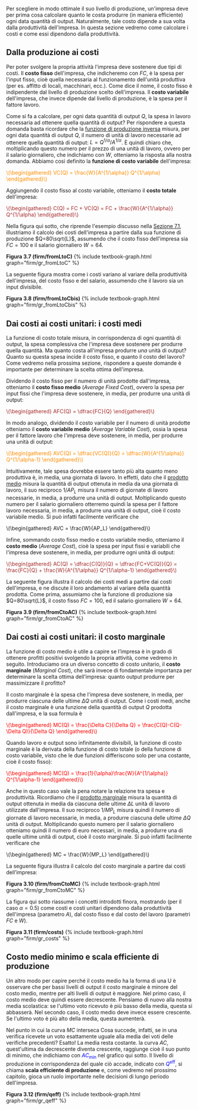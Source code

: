 


Per scegliere in modo ottimale il suo livello di produzione, un'impresa deve per prima cosa calcolare quanto le costa produrre (in maniera efficiente) ogni data quantità di output. Naturalmente, tale costo dipende a sua volta dalla produttività dell'impresa. In questa sezione vedremo come calcolare i costi e come essi dipendono dalla produttività.














<h2 id="SUBSEC_PC">Dalla produzione ai costi</h2>

Per poter svolgere la propria attività l'impresa deve sostenere due tipi di costi. Il <b>costo fisso</b> dell'impresa, che indicheremo con $FC$, è la spesa per l'input fisso, cioè quella necessaria al funzionamento dell'unità produttiva (per es. affitto di locali, macchinari, ecc.). Come dice il nome, il costo fisso è indipendente dal livello di produzione scelto dell'impresa. Il <b>costo variabile</b> dell'impresa, che invece dipende dal livello di produzione, è la spesa per il fattore lavoro. 

Come si fa a calcolare, per ogni data quantità di output $Q$, la spesa in lavoro necessaria ad ottenere quella quantità di output? Per rispondere a questa domanda basta ricordare che la <a href="{{ site.baseurl }}/it/I/7/1#SUBSEC_prod4">funzione di produzione inversa</a> misura, per ogni data quantità di output $Q$, il numero di unità di lavoro necessarie ad ottenere quella quantità di output: $L=Q^{1/\alpha}/A^{1/\alpha}$. È quindi chiaro che, moltiplicando questo numero per il prezzo di una unità di lavoro, ovvero per il salario giornaliero, che indichiamo con $W$, otteniamo la risposta alla nostra domanda. Abbiamo così definito la <b>funzione di costo variabile</b> dell'impresa:

<p><span style="color: Darkorange;">
\(\begin{gathered}
 VC(Q) = \frac{W}{A^{1/\alpha}} Q^{1/\alpha}
\end{gathered}\)
</span></p>

Aggiungendo il costo fisso al costo variabile, otteniamo il <b>costo totale</b> dell'impresa:

<p><span style="color: Brown;">
\(\begin{gathered}
 C(Q) = FC + VC(Q) = FC + \frac{W}{A^{1/\alpha}} Q^{1/\alpha}
\end{gathered}\)
</span></p>

Nella figura qui sotto, che riprende l'esempio discusso nella <a href="{{ site.baseurl }}/it/I/7/1">Sezione 7.1</a>, illustriamo il calcolo dei costi dell'impresa a partire dalla sua funzione di produzione $Q=80\sqrt{L}$, assumendo che il costo fisso dell'impresa sia $FC=100$ e il salario giornaliero $W=64$. 


<a id="gr_firm/fromLtoC"><strong>Figura 3.7 (firm/fromLtoC)</strong></a>
{% include textbook-graph.html graph="firm/gr_fromLtoC" %}

La seguente figura mostra come i costi variano al variare della produttività dell'impresa, del costo fisso e del salario, assumendo che il lavoro sia un input divisibile.


<a id="gr_firm/fromLtoCbis"><strong>Figura 3.8 (firm/fromLtoCbis)</strong></a>
{% include textbook-graph.html graph="firm/gr_fromLtoCbis" %}



























<h2 id="SUBSEC_AC">Dai costi ai costi unitari: i costi medi</h2>
La funzione di costo totale misura, in corrispondenza di ogni quantità di output, la spesa complessiva  che l'impresa deve sostenere per produrre quella quantità. Ma quanto costa all'impresa produrre <i>una</i> unità di output? Quanto su questa spesa incide il costo fisso, e quanto il costo del lavoro? Come vedremo nella prossima sezione, rispondere a queste domande è importante per determinare la scelta ottima dell'impresa.

Dividendo il costo fisso per il numero di unità prodotte dall'impresa, otteniamo il <b>costo fisso medio</b> (<i>Average Fixed Cost</i>), ovvero la spesa per input fissi che l'impresa deve sostenere, in media, per produrre una unità di output: 

<p><span style="color: Brown;">
\(\begin{gathered}
 AFC(Q) = \dfrac{FC}{Q}
\end{gathered}\)
</span></p>

In modo analogo, dividendo il costo variabile per il numero di unità prodotte otteniamo il <b>costo variabile medio</b> (<i>Average Variable Cost</i>), ossia la spesa per il fattore lavoro che l'impresa deve sostenere, in media, per produrre una unità di output:

<p><span style="color: Darkorange;">
\(\begin{gathered}
 AVC(Q) = \dfrac{VC(Q)}{Q} = \dfrac{W}{A^{1/\alpha}} Q^{1/\alpha-1}
\end{gathered}\)
</span></p>

Intuitivamente, tale spesa dovrebbe essere tanto più alta quanto meno produttiva è, in media, una giornata di lavoro. In effetti, dato che il <a href="{{ site.baseurl }}/it/I/7/1#SUBSEC_AP">prodotto medio</a> misura la quantità di output ottenuta in media da una giornata di lavoro, il suo reciproco $1/AP_L$ misura il numero di giornate di lavoro necessarie, in media, a produrre una unità di output. Moltiplicando questo numero per il salario giornaliero otterremo quindi la spesa per il fattore lavoro necessaria, in media, a produrre una unità di output, cioè il costo variabile medio. Si può infatti facilmente verificare che

<p>
\(\begin{gathered}
 AVC = \frac{W}{AP_L}
\end{gathered}\)
</p>

Infine, sommando costo fisso medio e costo variabile medio, otteniamo il <b>costo medio</b> (<i>Average Cost</i>), cioè la spesa per input fissi e variabili che l'impresa deve sostenere, in media, per produrre ogni unità di output:

<p><span style="color: Brown;">
\(\begin{gathered}
 AC(Q) = \dfrac{C(Q)}{Q} = \dfrac{FC+VC(Q)}{Q} = \frac{FC}{Q} + \frac{W}{A^{1/\alpha}} Q^{1/\alpha-1}
\end{gathered}\)
</span></p>


La seguente figura illustra il calcolo dei costi medi a partire dai costi dell'impresa, e ne discute il loro andamento al variare della quantità prodotta. Come prima, assumiamo che la funzione di produzione sia $Q=80\sqrt{L}$, il costo fisso $FC=100$, ed il salario giornaliero $W=64$.

<a id="gr_firm/fromCtoAC"><strong>Figura 3.9 (firm/fromCtoAC)</strong></a>
{% include textbook-graph.html graph="firm/gr_fromCtoAC" %}






























<h2 id="SUBSEC_MC">Dai costi ai costi unitari: il costo marginale</h2>
La funzione di costo medio è utile a capire se l’impresa è in grado di ottenere profitti positivi svolgendo la propria attività, come vedremo in seguito. Introduciamo ora un diverso concetto di costo unitario, il <b>costo marginale</b> (<i>Marginal Cost</i>), che sarà invece di fondamentale importanza per determinare la scelta ottima dell’impresa: quanto output produrre per massimizzare il profitto?

Il costo marginale è la spesa che l'impresa deve sostenere, in media, per produrre ciascuna delle ultime $\Delta Q$ unità di output. Come i costi medi, anche il costo marginale è una funzione della quantità di output $Q$ prodotta dall'impresa, e la sua formula è

<p><span style="color: Red;">
\(\begin{gathered}
 MC(Q) = \frac{\Delta C}{\Delta Q} = \frac{C(Q)-C(Q-\Delta Q)}{\Delta Q}
\end{gathered}\)
</span></p>

Quando lavoro e output sono infinitamente divisibili, la funzione di costo marginale è la derivata della funzione di costo totale (o della funzione di costo variabile, visto che le due funzioni differiscono solo per una costante, cioè il costo fisso):

<p><span style="color: Red;">
\(\begin{gathered}
 MC(Q) = \frac{1}{\alpha}\frac{W}{A^{1/\alpha}} Q^{1/\alpha-1}
\end{gathered}\)
</span></p>

Anche in questo caso vale la pena notare la relazione tra spesa e produttività. Ricordiamo che il <a href="{{ site.baseurl }}/it/I/7/1#SUBSEC_MP">prodotto marginale</a> misura la quantità di output ottenuta in media da ciascuna delle ultime $\Delta L$ unità di lavoro utilizzate dall'impresa. Il suo reciproco $1/MP_L$ misura quindi il numero di giornate di lavoro necessarie, in media, a produrre ciascuna delle ultime $\Delta Q$ unità di output. Moltiplicando questo numero per il salario giornaliero otteniamo quindi il numero di euro necessari, in media, a produrre una di quelle ultime unità di output, cioè il costo marginale. Si può infatti facilmente verificare che

<p>
\(\begin{gathered}
 MC = \frac{W}{MP_L}
\end{gathered}\)
</p>


La seguente figura illustra il calcolo del costo marginale a partire dai costi dell’impresa:

<a id="gr_firm/fromCtoMC"><strong>Figura 3.10 (firm/fromCtoMC)</strong></a>
{% include textbook-graph.html graph="firm/gr_fromCtoMC" %}




La figura qui sotto riassume i concetti introdotti finora, mostrando (per il caso $\alpha=0.5$) come costi e costi unitari dipendono dalla produttività dell'impresa (parametro $A$), dal costo fisso e dal costo del lavoro (parametri $FC$ e $W$).

<a id="gr_firm/costs"><strong>Figura 3.11 (firm/costs)</strong></a>
{% include textbook-graph.html graph="firm/gr_costs" %}



















<h2 id="SUBSEC_ACMIN">Costo medio minimo e scala efficiente di produzione</h2>
Un altro modo per capire perché il costo medio ha la forma di una U è osservare che per bassi livelli di output il costo marginale è minore del costo medio, mentre per alti livelli di output è maggiore. Nel primo caso, il costo medio deve quindi essere decrescente. Pensiamo di nuovo alla nostra media scolastica: se l'ultimo voto ricevuto è più basso della media, questa si abbasserà. Nel secondo caso, il costo medio deve invece essere crescente. Se l'ultimo voto è più alto della media, questa aumenterà.

Nel punto in cui la curva $MC$ interseca
<span class="marginnote">
Cosa succede, infatti, se in una verifica ricevete un voto esattamente uguale alla media dei voti delle verifiche precedenti? Esatto! La media resta costante.
</span>
la curva $AC$, quest'ultima da decrescente diventa crescente, raggiunge cioè il suo punto di minimo, che indichiamo con <span style="color: blue;">$AC_\text{min}$</span> nel grafico qui sotto. Il livello di produzione in corrispondenza del quale ciò accade, indicato con <span style="color: blue;">$Q^\text{eff}$</span>, si chiama <b>scala efficiente di produzione</b> e, come vedremo nel prossimo capitolo, gioca un ruolo importante nelle decisioni di lungo periodo dell'impresa. 

<a id="gr_firm/qeff"><strong>Figura 3.12 (firm/qeff)</strong></a>
{% include textbook-graph.html graph="firm/gr_qeff" %}















